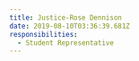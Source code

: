 ```yaml
---
title: Justice-Rose Dennison
date: 2019-08-10T03:36:39.681Z
responsibilities:
  - Student Representative
---
```


